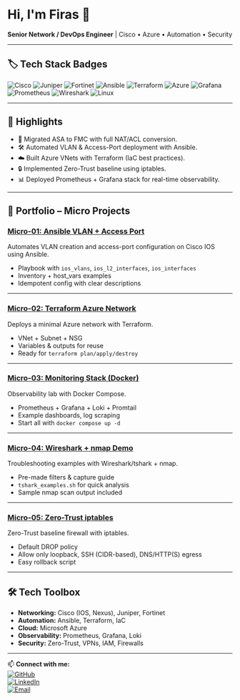 # Hi, I'm Firas 👋  
**Senior Network / DevOps Engineer** | Cisco • Azure • Automation • Security  

---

## 🏷️ Tech Stack Badges

![Cisco](https://img.shields.io/badge/Network-Cisco-blue?logo=cisco&logoColor=white)
![Juniper](https://img.shields.io/badge/Network-Juniper-green?logo=junipernetworks&logoColor=white)
![Fortinet](https://img.shields.io/badge/Security-Fortinet-red?logo=fortinet&logoColor=white)
![Ansible](https://img.shields.io/badge/Automation-Ansible-black?logo=ansible)
![Terraform](https://img.shields.io/badge/IaC-Terraform-7B42BC?logo=terraform)
![Azure](https://img.shields.io/badge/Cloud-Azure-0078D4?logo=microsoftazure&logoColor=white)
![Grafana](https://img.shields.io/badge/Monitoring-Grafana-F46800?logo=grafana)
![Prometheus](https://img.shields.io/badge/Monitoring-Prometheus-E6522C?logo=prometheus)
![Wireshark](https://img.shields.io/badge/Analysis-Wireshark-1679A7?logo=wireshark&logoColor=white)
![Linux](https://img.shields.io/badge/OS-Linux-FCC624?logo=linux&logoColor=black)

---

## 🌟 Highlights
- 🚀 Migrated ASA to FMC with full NAT/ACL conversion.  
- 🛠️ Automated VLAN & Access-Port deployment with Ansible.  
- ☁️ Built Azure VNets with Terraform (IaC best practices).  
- 🔒 Implemented Zero-Trust baseline using iptables.  
- 📊 Deployed Prometheus + Grafana stack for real-time observability.  

---

## 🚀 Portfolio – Micro Projects

### [Micro-01: Ansible VLAN + Access Port](https://github.com/ciscofiras/micro-01-ansible-vlan-port)
Automates VLAN creation and access-port configuration on Cisco IOS using Ansible.  
- Playbook with `ios_vlans`, `ios_l2_interfaces`, `ios_interfaces`  
- Inventory + host_vars examples  
- Idempotent config with clear descriptions  

---

### [Micro-02: Terraform Azure Network](https://github.com/ciscofiras/micro-02-terraform-azure-network)
Deploys a minimal Azure network with Terraform.  
- VNet + Subnet + NSG  
- Variables & outputs for reuse  
- Ready for `terraform plan/apply/destroy`  

---

### [Micro-03: Monitoring Stack (Docker)](https://github.com/ciscofiras/micro-03-monitoring-docker)
Observability lab with Docker Compose.  
- Prometheus + Grafana + Loki + Promtail  
- Example dashboards, log scraping  
- Start all with `docker compose up -d`  

---

### [Micro-04: Wireshark + nmap Demo](https://github.com/ciscofiras/micro-04-wireshark-nmap-demo)
Troubleshooting examples with Wireshark/tshark + nmap.  
- Pre-made filters & capture guide  
- `tshark_examples.sh` for quick analysis  
- Sample nmap scan output included  

---

### [Micro-05: Zero-Trust iptables](https://github.com/ciscofiras/micro-05-zero-trust-iptables)
Zero-Trust baseline firewall with iptables.  
- Default DROP policy  
- Allow only loopback, SSH (CIDR-based), DNS/HTTP(S) egress  
- Easy rollback script  

---

## 🛠️ Tech Toolbox
- **Networking:** Cisco (IOS, Nexus), Juniper, Fortinet  
- **Automation:** Ansible, Terraform, IaC  
- **Cloud:** Microsoft Azure  
- **Observability:** Prometheus, Grafana, Loki  
- **Security:** Zero-Trust, VPNs, IAM, Firewalls  

---

📫 **Connect with me:**  
[![GitHub](https://img.shields.io/badge/GitHub-ciscofiras-181717?logo=github)](https://github.com/ciscofiras)  
[![LinkedIn](https://img.shields.io/badge/LinkedIn-Connect-blue?logo=linkedin)](https://linkedin.com/in/your-link)  
[![Email](https://img.shields.io/badge/Email-firasissa%40gmail.com-red?logo=gmail&logoColor=white)](mailto:firasissa@gmail.com)

